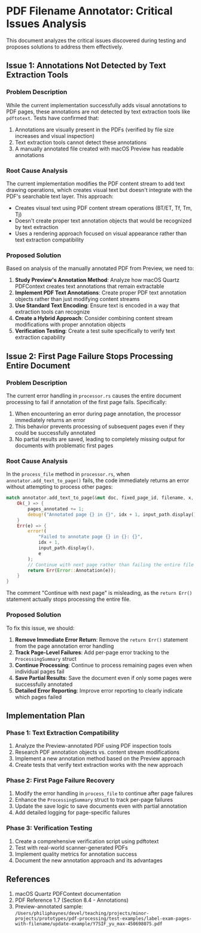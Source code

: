 # PDF Filename Annotator: Critical Issues Analysis

This document analyzes the critical issues discovered during testing and proposes solutions to address them effectively.

## Issue 1: Annotations Not Detected by Text Extraction Tools

### Problem Description
While the current implementation successfully adds visual annotations to PDF pages, these annotations are not detected by text extraction tools like `pdftotext`. Tests have confirmed that:

1. Annotations are visually present in the PDFs (verified by file size increases and visual inspection)
2. Text extraction tools cannot detect these annotations
3. A manually annotated file created with macOS Preview has readable annotations

### Root Cause Analysis
The current implementation modifies the PDF content stream to add text drawing operations, which creates visual text but doesn't integrate with the PDF's searchable text layer. This approach:

- Creates visual text using PDF content stream operations (BT/ET, Tf, Tm, Tj)
- Doesn't create proper text annotation objects that would be recognized by text extraction
- Uses a rendering approach focused on visual appearance rather than text extraction compatibility

### Proposed Solution
Based on analysis of the manually annotated PDF from Preview, we need to:

1. **Study Preview's Annotation Method**: Analyze how macOS Quartz PDFContext creates text annotations that remain extractable
2. **Implement PDF Text Annotations**: Create proper PDF text annotation objects rather than just modifying content streams
3. **Use Standard Text Encoding**: Ensure text is encoded in a way that extraction tools can recognize
4. **Create a Hybrid Approach**: Consider combining content stream modifications with proper annotation objects
5. **Verification Testing**: Create a test suite specifically to verify text extraction capability

## Issue 2: First Page Failure Stops Processing Entire Document

### Problem Description
The current error handling in `processor.rs` causes the entire document processing to fail if annotation of the first page fails. Specifically:

1. When encountering an error during page annotation, the processor immediately returns an error
2. This behavior prevents processing of subsequent pages even if they could be successfully annotated
3. No partial results are saved, leading to completely missing output for documents with problematic first pages

### Root Cause Analysis
In the `process_file` method in `processor.rs`, when `annotator.add_text_to_page()` fails, the code immediately returns an error without attempting to process other pages:

```rust
match annotator.add_text_to_page(&mut doc, fixed_page_id, filename, x, y) {
    Ok(_) => {
        pages_annotated += 1;
        debug!("Annotated page {} in {}", idx + 1, input_path.display());
    }
    Err(e) => {
        error!(
            "Failed to annotate page {} in {}: {}",
            idx + 1,
            input_path.display(),
            e
        );
        // Continue with next page rather than failing the entire file
        return Err(Error::Annotation(e));
    }
}
```

The comment "Continue with next page" is misleading, as the `return Err()` statement actually stops processing the entire file.

### Proposed Solution
To fix this issue, we should:

1. **Remove Immediate Error Return**: Remove the `return Err()` statement from the page annotation error handling
2. **Track Page-Level Failures**: Add per-page error tracking to the `ProcessingSummary` struct
3. **Continue Processing**: Continue to process remaining pages even when individual pages fail
4. **Save Partial Results**: Save the document even if only some pages were successfully annotated
5. **Detailed Error Reporting**: Improve error reporting to clearly indicate which pages failed

## Implementation Plan

### Phase 1: Text Extraction Compatibility
1. Analyze the Preview-annotated PDF using PDF inspection tools
2. Research PDF annotation objects vs. content stream modifications
3. Implement a new annotation method based on the Preview approach
4. Create tests that verify text extraction works with the new approach

### Phase 2: First Page Failure Recovery
1. Modify the error handling in `process_file` to continue after page failures
2. Enhance the `ProcessingSummary` struct to track per-page failures
3. Update the save logic to save documents even with partial annotation
4. Add detailed logging for page-specific failures

### Phase 3: Verification Testing
1. Create a comprehensive verification script using pdftotext
2. Test with real-world scanner-generated PDFs
3. Implement quality metrics for annotation success
4. Document the new annotation approach and its advantages

## References
1. macOS Quartz PDFContext documentation
2. PDF Reference 1.7 (Section 8.4 - Annotations)
3. Preview-annotated sample: `/Users/philiphaynes/devel/teaching/projects/minor-projects/prototypes/pdf-processing/test-examples/label-exam-pages-with-filename/update-example/Y7SIF_yu_max-450698075.pdf`